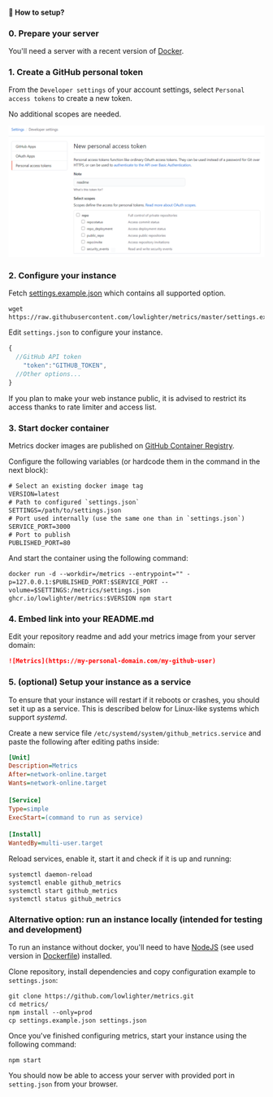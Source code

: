 <!-- <% if (false) { %> -->
#### 💬 How to setup?
<!-- <% } %> -->

### 0. Prepare your server

You'll need a server with a recent version of [Docker](https://www.docker.com/).

### 1. Create a GitHub personal token

From the `Developer settings` of your account settings, select `Personal access tokens` to create a new token.

No additional scopes are needed.

![Setup a GitHub personal token](/.github/readme/imgs/setup_personal_token.png)

### 2. Configure your instance

Fetch [settings.example.json](/settings.example.json) which contains all supported option.
```shell
wget https://raw.githubusercontent.com/lowlighter/metrics/master/settings.example.json
```

Edit `settings.json` to configure your instance.

```javascript
{
  //GitHub API token
    "token":"GITHUB_TOKEN",
  //Other options...
}
```

If you plan to make your web instance public, it is advised to restrict its access thanks to rate limiter and access list.

### 3. Start docker container

Metrics docker images are published on [GitHub Container Registry](https://github.com/lowlighter/metrics/pkgs/container/metrics).

Configure the following variables (or hardcode them in the command in the next block):
```shell
# Select an existing docker image tag
VERSION=latest
# Path to configured `settings.json`
SETTINGS=/path/to/settings.json
# Port used internally (use the same one than in `settings.json`)
SERVICE_PORT=3000
# Port to publish
PUBLISHED_PORT=80
```

And start the container using the following command:
```shell
docker run -d --workdir=/metrics --entrypoint="" -p=127.0.0.1:$PUBLISHED_PORT:$SERVICE_PORT --volume=$SETTINGS:/metrics/settings.json ghcr.io/lowlighter/metrics:$VERSION npm start
```

### 4. Embed link into your README.md

Edit your repository readme and add your metrics image from your server domain:

```markdown
![Metrics](https://my-personal-domain.com/my-github-user)
```

### 5. (optional) Setup your instance as a service

To ensure that your instance will restart if it reboots or crashes, you should set it up as a service.
This is described below for Linux-like systems which support *systemd*.

Create a new service file `/etc/systemd/system/github_metrics.service` and paste the following after editing paths inside:

```ini
[Unit]
Description=Metrics
After=network-online.target
Wants=network-online.target

[Service]
Type=simple
ExecStart=(command to run as service)

[Install]
WantedBy=multi-user.target
```

Reload services, enable it, start it and check if it is up and running:

```shell
systemctl daemon-reload
systemctl enable github_metrics
systemctl start github_metrics
systemctl status github_metrics
```

### Alternative option: run an instance locally (intended for testing and development)

To run an instance without docker, you'll need to have [NodeJS](https://nodejs.org) (see used version in [Dockerfile](/Dockerfile#L1-L2)) installed.

Clone repository, install dependencies and copy configuration example to `settings.json`:

```shell
git clone https://github.com/lowlighter/metrics.git
cd metrics/
npm install --only=prod
cp settings.example.json settings.json
```

Once you've finished configuring metrics, start your instance using the following command:

```shell
npm start
```

You should now be able to access your server with provided port in `setting.json` from your browser.
